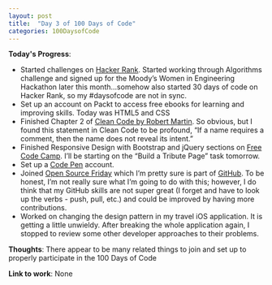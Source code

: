 ```yaml
---
layout: post
title:  "Day 3 of 100 Days of Code"
categories: 100DaysofCode
---
```


**Today's Progress**: 
+ Started challenges on  [Hacker Rank](http://www.hackerrank.com). Started working through Algorithms challenge and signed up for the Moody’s Women in Engineering Hackathon later this month…somehow also started 30 days of code on Hacker Rank, so my #daysofcode are not in sync.
+ Set up an account on Packt to access free ebooks for learning and improving skills. Today was HTML5 and CSS
+ Finished Chapter 2 of [Clean Code by Robert Martin](http://amzn.to/2sOXBuy). So obvious, but I found this statement in Clean Code to be profound, “If a name requires a comment, then the name does not reveal its intent.”
+ Finished Responsive Design with Bootstrap and jQuery sections on  [Free Code Camp]( https://www.freecodecamp.org). I’ll be starting on the “Build a Tribute Page” task tomorrow. 
+ Set up a [Code Pen](codepen.io) account. 
+ Joined [Open Source Friday](https://opensourcefriday.com) which I’m pretty sure is part of [GitHub](https://github.com/). To be honest, I’m not really sure what I’m going to do with this; however, I do think that my GitHub skills are not super great (I forget and have to look up the verbs - push, pull, etc.) and could be improved by having more contributions. 
+ Worked on changing the design pattern in my travel iOS application. It is getting a little unwieldy. After breaking the whole application again, I stopped to review some other developer approaches to their problems. 

**Thoughts**: There appear to be many related things to join and set up to properly participate in the 100 Days of Code

**Link to work**: None